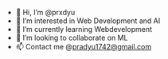 - 👋 Hi, I’m @prxdyu
- 👀 I’m interested in Web Development and AI
- 🌱 I’m currently learning Webdevelopment
- 💞️ I’m looking to collaborate on ML
- 📫 Contact me @pradyu1742@gmail.com

<!---
prxdyu/prxdyu is a ✨ special ✨ repository because its `README.md` (this file) appears on your GitHub profile.
You can click the Preview link to take a look at your changes.
--->
